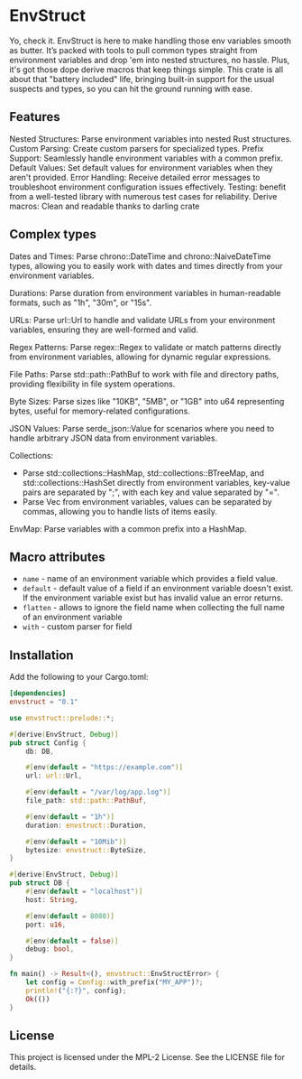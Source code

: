 # EnvStruct

Yo, check it. EnvStruct is here to make handling those env variables smooth as butter. It’s packed with tools to pull common types straight from environment variables and drop 'em into nested structures, no hassle. Plus, it's got those dope derive macros that keep things simple. This crate is all about that "battery included" life, bringing built-in support for the usual suspects and types, so you can hit the ground running with ease.

## Features

Nested Structures: Parse environment variables into nested Rust structures.
Custom Parsing: Create custom parsers for specialized types.
Prefix Support: Seamlessly handle environment variables with a common prefix.
Default Values: Set default values for environment variables when they aren't provided.
Error Handling: Receive detailed error messages to troubleshoot environment configuration issues effectively.
Testing: benefit from a well-tested library with numerous test cases for reliability.
Derive macros: Clean and readable thanks to darling crate

## Complex types

Dates and Times: Parse chrono::DateTime and chrono::NaiveDateTime types, allowing you to easily work with dates and times directly from your environment variables.

Durations: Parse duration from environment variables in human-readable formats, such as "1h", "30m", or "15s".

URLs: Parse url::Url to handle and validate URLs from your environment variables, ensuring they are well-formed and valid.

Regex Patterns: Parse regex::Regex to validate or match patterns directly from environment variables, allowing for dynamic regular expressions.

File Paths: Parse std::path::PathBuf to work with file and directory paths, providing flexibility in file system operations.

Byte Sizes: Parse sizes like "10KB", "5MB", or "1GB" into u64 representing bytes, useful for memory-related configurations.

JSON Values: Parse serde_json::Value for scenarios where you need to handle arbitrary JSON data from environment variables.

Collections:

- Parse std::collections::HashMap, std::collections::BTreeMap, and std::collections::HashSet directly from environment variables, key-value pairs are separated by ";", with each key and value separated by "=".
- Parse Vec<T> from environment variables, values can be separated by commas, allowing you to handle lists of items easily.

EnvMap: Parse variables with a common prefix into a HashMap.

## Macro attributes

- `name` - name of an environment variable which provides a field value.
- `default` - default value of a field if an environment variable doesn't exist. If the environment variable exist but has invalid value an error returns.
- `flatten` - allows to ignore the field name when collecting the full name of an environment variable
- `with` - custom parser for field

## Installation

Add the following to your Cargo.toml:

```toml
[dependencies]
envstruct = "0.1"
```

```rust
use envstruct::prelude::*;

#[derive(EnvStruct, Debug)]
pub struct Config {
    db: DB,

    #[env(default = "https://example.com")]
    url: url::Url,

    #[env(default = "/var/log/app.log")]
    file_path: std::path::PathBuf,

    #[env(default = "1h")]
    duration: envstruct::Duration,

    #[env(default = "10Mib")]
    bytesize: envstruct::ByteSize,
}

#[derive(EnvStruct, Debug)]
pub struct DB {
    #[env(default = "localhost")]
    host: String,

    #[env(default = 8080)]
    port: u16,

    #[env(default = false)]
    debug: bool,
}

fn main() -> Result<(), envstruct::EnvStructError> {
    let config = Config::with_prefix("MY_APP")?;
    println!("{:?}", config);
    Ok(())
}

```

## License

This project is licensed under the MPL-2 License. See the LICENSE file for details.
